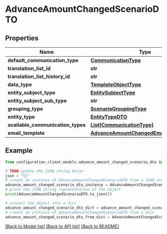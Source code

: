 # AdvanceAmountChangedScenarioDTO


## Properties

Name | Type | Description | Notes
------------ | ------------- | ------------- | -------------
**default_communication_type** | [**CommunicationType**](CommunicationType.md) |  | [optional] 
**translation_list_id** | **str** |  | [optional] 
**translation_list_history_id** | **str** |  | [optional] 
**data_type** | [**TemplateObjectType**](TemplateObjectType.md) |  | [optional] 
**entity_subject_type** | [**EntitySubjectType**](EntitySubjectType.md) |  | [optional] 
**entity_subject_sub_type** | **str** |  | [optional] 
**grouping_type** | [**ScenarioGroupingType**](ScenarioGroupingType.md) |  | [optional] 
**entity_type** | [**EntityTypeDTO**](EntityTypeDTO.md) |  | [optional] 
**available_communication_types** | [**List[CommunicationType]**](CommunicationType.md) |  | [optional] 
**email_template** | [**AdvanceAmountChangedEmailTemplateDTO**](AdvanceAmountChangedEmailTemplateDTO.md) |  | [optional] 

## Example

```python
from configuration_client.models.advance_amount_changed_scenario_dto import AdvanceAmountChangedScenarioDTO

# TODO update the JSON string below
json = "{}"
# create an instance of AdvanceAmountChangedScenarioDTO from a JSON string
advance_amount_changed_scenario_dto_instance = AdvanceAmountChangedScenarioDTO.from_json(json)
# print the JSON string representation of the object
print(AdvanceAmountChangedScenarioDTO.to_json())

# convert the object into a dict
advance_amount_changed_scenario_dto_dict = advance_amount_changed_scenario_dto_instance.to_dict()
# create an instance of AdvanceAmountChangedScenarioDTO from a dict
advance_amount_changed_scenario_dto_from_dict = AdvanceAmountChangedScenarioDTO.from_dict(advance_amount_changed_scenario_dto_dict)
```
[[Back to Model list]](../README.md#documentation-for-models) [[Back to API list]](../README.md#documentation-for-api-endpoints) [[Back to README]](../README.md)


